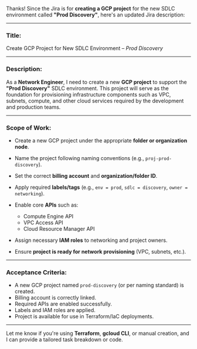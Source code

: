 Thanks! Since the Jira is for **creating a GCP project** for the new SDLC environment called **"Prod Discovery"**, here's an updated Jira description:

---

### **Title:**

Create GCP Project for New SDLC Environment – *Prod Discovery*

---

### **Description:**

As a **Network Engineer**, I need to create a new **GCP project** to support the **"Prod Discovery"** SDLC environment. This project will serve as the foundation for provisioning infrastructure components such as VPC, subnets, compute, and other cloud services required by the development and production teams.

---

### **Scope of Work:**

* Create a new GCP project under the appropriate **folder or organization node**.
* Name the project following naming conventions (e.g., `proj-prod-discovery`).
* Set the correct **billing account** and **organization/folder ID**.
* Apply required **labels/tags** (e.g., `env = prod`, `sdlc = discovery`, `owner = networking`).
* Enable core **APIs** such as:

  * Compute Engine API
  * VPC Access API
  * Cloud Resource Manager API
* Assign necessary **IAM roles** to networking and project owners.
* Ensure **project is ready for network provisioning** (VPC, subnets, etc.).

---

### **Acceptance Criteria:**

* A new GCP project named `prod-discovery` (or per naming standard) is created.
* Billing account is correctly linked.
* Required APIs are enabled successfully.
* Labels and IAM roles are applied.
* Project is available for use in Terraform/IaC deployments.

---

Let me know if you're using **Terraform**, **gcloud CLI**, or manual creation, and I can provide a tailored task breakdown or code.
